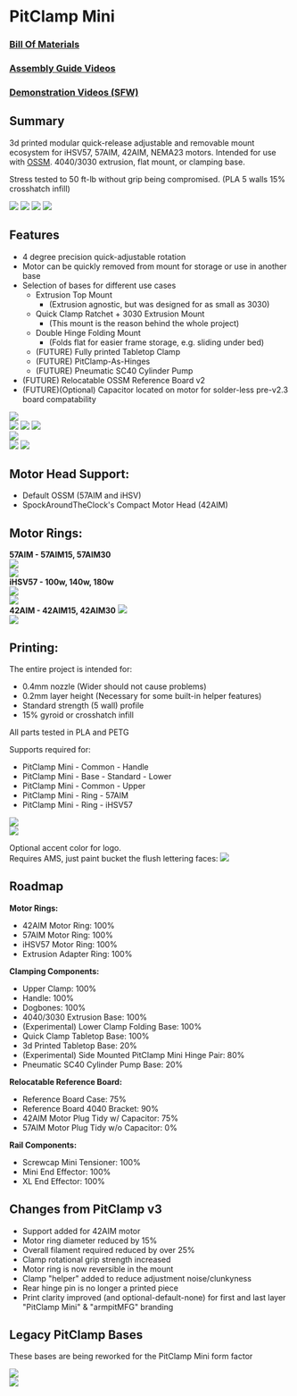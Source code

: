 # PitClamp Mini

### [Bill Of Materials](BOM.md)  

### [Assembly Guide Videos](ASSEMBLY_GUIDES.md)

### [Demonstration Videos (SFW)](DEMONSTRATION_VIDEOS.md)

## Summary    
3d printed modular quick-release adjustable and removable mount ecosystem for iHSV57, 57AIM, 42AIM, NEMA23 motors. Intended for use with [OSSM](https://www.researchanddesire.com/open-source-sex-machine). 4040/3030 extrusion, flat mount, or clamping base.  

Stress tested to 50 ft-lb without grip being compromised. (PLA 5 walls 15% crosshatch infill)


![](Images/Renders/View%203/PitClamp%20Mini%20-%2057AIM%20-%20Complete.png)
![](Images/Renders/View%201/PitClamp%20Mini%20-%2057AIM%20-%20Fully%20Open.png)
![](Images/Renders/View%201/PitClamp%20Mini%20-%2042AIM%20-%20Complete.png)
 ![](Images/Renders/View%203/PitClamp%20Mini%20-%2057AIM%20-%20Clamp%20Only.png)

## Features  
  - 4 degree precision quick-adjustable rotation
  - Motor can be quickly removed from mount for storage or use in another base
  - Selection of bases for different use cases
    - Extrusion Top Mount
      - (Extrusion agnostic, but was designed for as small as 3030)
    - Quick Clamp Ratchet + 3030 Extrusion Mount
      - (This mount is the reason behind the whole project)
    - Double Hinge Folding Mount
       - (Folds flat for easier frame storage, e.g. sliding under bed)
    - (FUTURE) Fully printed Tabletop Clamp
    - (FUTURE) PitClamp-As-Hinges
    - (FUTURE) Pneumatic SC40 Cylinder Pump
  - (FUTURE) Relocatable OSSM Reference Board v2
  - (FUTURE)(Optional) Capacitor located on motor for solder-less pre-v2.3 board compatability  


![](Images/Photos/PitClamp%20Mini%2057AIM30%204040%20Extrusion.jpg)  
![](Images/Photos/PitClamp%20Mini%2057AIM30%204040%20Extrusion%20Front.jpg) 
![](Images/Photos/PitClamp%20Mini%20Double%20Hinge%20Under%20Bed%20Storage.jpg)
![](Images/Photos/PitClamp%20Mini%20Desk%20Clamp%20Basic.jpg)  
![](Images/Photos/PitClamp%20Mini%20Minimal%20Clamp%20Components.jpg)  
![](Images/Photos/PitClamp%20Mini%2057AIM30%203030%20Extrusion%20Modular.jpg)
![](Images/Photos/PitClamp%20Mini%2057AIM30%203030%20Extrusion%20Modular%20Packed.jpg)

## Motor Head Support:
  - Default OSSM (57AIM and iHSV)
  - SpockAroundTheClock's Compact Motor Head (42AIM)


## Motor Rings:

**57AIM - 57AIM15, 57AIM30**  
![](Images/Renders/View%204/PitClamp%20Mini%20-%2057AIM%20-%20Without%20Head.png)  
![](Images/Renders/View%201/PitClamp%20Mini%20-%2057AIM%20-%20Complete.png)  
**iHSV57 -  100w, 140w, 180w**  
![](Images/Renders/View%204/PitClamp%20Mini%20-%20iHSV57%20-%20Without%20Head.png)  
![](Images/Renders/View%201/PitClamp%20Mini%20-%20iHSV57%20-%20Complete.png)  
**42AIM - 42AIM15, 42AIM30**
![](Images/Renders/View%204/PitClamp%20Mini%20-%2042AIM%20-%20Without%20Head.png)  
![](Images/Renders/View%201/PitClamp%20Mini%20-%2042AIM%20-%20Complete.png)  


## Printing:
The entire project is intended for:  
  - 0.4mm nozzle (Wider should not cause problems)
  - 0.2mm layer height (Necessary for some built-in helper features)
  - Standard strength (5 wall) profile
  - 15% gyroid or crosshatch infill  

All parts tested in PLA and PETG  

Supports required for:
  - PitClamp Mini - Common - Handle
  - PitClamp Mini - Base - Standard - Lower
  - PitClamp Mini - Common - Upper
  - PitClamp Mini - Ring - 57AIM
  - PitClamp Mini - Ring - iHSV57

![](Images/Print/PitClamp%20Mini.png)  
![](Images/Print/PitClamp%20Mini%20-%20Rings.png)  

Optional accent color for logo.  
Requires AMS, just paint bucket the flush lettering faces:
![](Images/Print/PitClamp%20Mini%20Branding.png)  

## Roadmap  
**Motor Rings:**
  - 42AIM Motor Ring: 100%  
  - 57AIM Motor Ring: 100%
  - iHSV57 Motor Ring: 100%
  - Extrusion Adapter Ring: 100%

**Clamping Components:**
  - Upper Clamp: 100%  
  - Handle: 100%  
  - Dogbones: 100% 
  - 4040/3030 Extrusion Base: 100%
  - (Experimental) Lower Clamp Folding Base: 100%
  - Quick Clamp Tabletop Base: 100%
  - 3d Printed Tabletop Base: 20%
  - (Experimental) Side Mounted PitClamp Mini Hinge Pair: 80%
  - Pneumatic SC40 Cylinder Pump Base: 20%

**Relocatable Reference Board:**
  - Reference Board Case: 75%  
  - Reference Board 4040 Bracket: 90%
  - 42AIM Motor Plug Tidy w/ Capacitor: 75%
  - 57AIM Motor Plug Tidy w/o Capacitor: 0%

**Rail Components:**
  - Screwcap Mini Tensioner: 100%
  - Mini End Effector: 100%
  - XL End Effector: 100%

## Changes from PitClamp v3 
  - Support added for 42AIM motor  
  - Motor ring diameter reduced by 15%  
  - Overall filament required reduced by over 25%  
  - Clamp rotational grip strength increased
  - Motor ring is now reversible in the mount  
  - Clamp "helper" added to reduce adjustment noise/clunkyness  
  - Rear hinge pin is no longer a printed piece
  - Print clarity improved (and optional-default-none) for first and last layer "PitClamp Mini" & "armpitMFG" branding  


## Legacy PitClamp Bases
These bases are being reworked for the PitClamp Mini form factor

![](Images/Renders/Base%20Concepts/SC40%20Pneumatic%20Air%20Cylinder%20Base.png)  
![](Images/Renders/Base%20Concepts/Tabletop%20Fully%203d%20Printed%20Base.png)  
